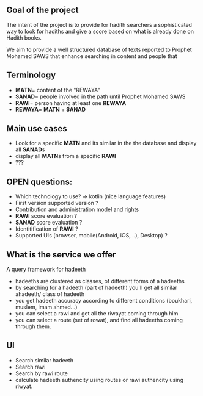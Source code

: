 ## Goal of the project
The intent of the project is to provide for hadith searchers a sophisticated way to look for hadiths and give a score based on what is
already done on Hadith books.

We aim to provide a well structured database of texts reported to Prophet Mohamed SAWS that enhance searching in content and people that


## Terminology
- **MATN**= content of the "REWAYA"
- **SANAD**= people involved in the path until Prophet Mohamed SAWS
- **RAWI**= person having at least one **REWAYA**
- **REWAYA**= **MATN** + **SANAD**

## Main use cases
- Look for a specific **MATN** and its similar in the the database and display all **SANAD**s
- display all **MATN**s from a specific **RAWI**
- ???

## OPEN questions:
- Which technology to use? => kotlin (nice language features)
- First version supported version ?
- Contribution and administration model and rights
- **RAWI** score evaluation ?
- **SANAD** score evaluation ?
- Identitification of **RAWI** ?
- Supported UIs (browser, mobile(Android, iOS, ..), Desktop) ?



## What is the service we offer
A query framework for hadeeth
- hadeeths are clustered as classes, of different forms of a hadeeths
- by searching for a hadeeth (part of hadeeth) you'll get all similar ahadeeth/ class of hadeeth
- you get hadeeth accuracy according to different conditions (boukhari, muslem, imam ahmed...)
- you can select a rawi and get all the riwayat coming through him
- you can select a route (set of rowat), and find all hadeeths coming through them.

## UI

- Search similar hadeeth
- Search rawi
- Search by rawi route
- calculate hadeeth authencity using routes or rawi authencity using riwyat. 
